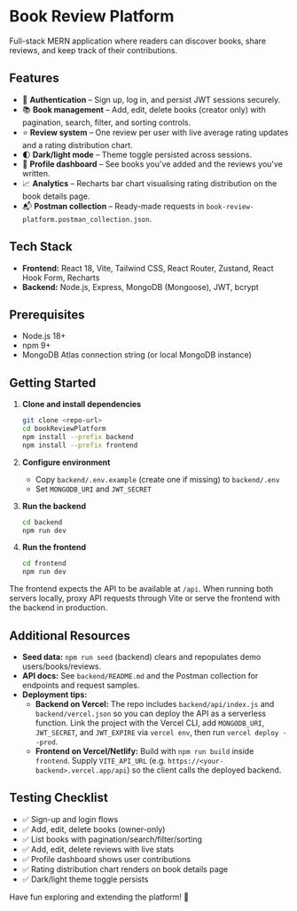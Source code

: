 # Book Review Platform

Full-stack MERN application where readers can discover books, share reviews, and keep track of their contributions.

## Features

- 🔐 **Authentication** – Sign up, log in, and persist JWT sessions securely.
- 📚 **Book management** – Add, edit, delete books (creator only) with pagination, search, filter, and sorting controls.
- ⭐ **Review system** – One review per user with live average rating updates and a rating distribution chart.
- 🌓 **Dark/light mode** – Theme toggle persisted across sessions.
- 👤 **Profile dashboard** – See books you've added and the reviews you've written.
- 📈 **Analytics** – Recharts bar chart visualising rating distribution on the book details page.
- 📬 **Postman collection** – Ready-made requests in `book-review-platform.postman_collection.json`.

## Tech Stack

- **Frontend:** React 18, Vite, Tailwind CSS, React Router, Zustand, React Hook Form, Recharts
- **Backend:** Node.js, Express, MongoDB (Mongoose), JWT, bcrypt

## Prerequisites

- Node.js 18+
- npm 9+
- MongoDB Atlas connection string (or local MongoDB instance)

## Getting Started

1. **Clone and install dependencies**
   ```bash
   git clone <repo-url>
   cd bookReviewPlatform
   npm install --prefix backend
   npm install --prefix frontend
   ```
2. **Configure environment**

   - Copy `backend/.env.example` (create one if missing) to `backend/.env`
   - Set `MONGODB_URI` and `JWT_SECRET`

3. **Run the backend**

   ```bash
   cd backend
   npm run dev
   ```

4. **Run the frontend**
   ```bash
   cd frontend
   npm run dev
   ```

The frontend expects the API to be available at `/api`. When running both servers locally, proxy API requests through Vite or serve the frontend with the backend in production.

## Additional Resources

- **Seed data:** `npm run seed` (backend) clears and repopulates demo users/books/reviews.
- **API docs:** See `backend/README.md` and the Postman collection for endpoints and request samples.
- **Deployment tips:**
  - **Backend on Vercel:** The repo includes `backend/api/index.js` and `backend/vercel.json` so you can deploy the API as a serverless function. Link the project with the Vercel CLI, add `MONGODB_URI`, `JWT_SECRET`, and `JWT_EXPIRE` via `vercel env`, then run `vercel deploy --prod`.
  - **Frontend on Vercel/Netlify:** Build with `npm run build` inside `frontend`. Supply `VITE_API_URL` (e.g. `https://<your-backend>.vercel.app/api`) so the client calls the deployed backend.

## Testing Checklist

- ✅ Sign-up and login flows
- ✅ Add, edit, delete books (owner-only)
- ✅ List books with pagination/search/filter/sorting
- ✅ Add, edit, delete reviews with live stats
- ✅ Profile dashboard shows user contributions
- ✅ Rating distribution chart renders on book details page
- ✅ Dark/light theme toggle persists

Have fun exploring and extending the platform! 🎉
